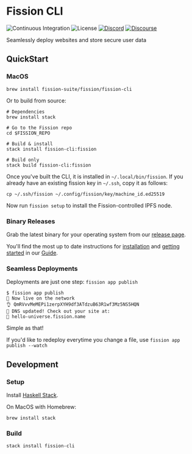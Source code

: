 # Fission CLI

![Continuous Integration](https://github.com/fission-suite/fission/workflows/Continuous%20Integration/badge.svg)
![License](https://img.shields.io/github/license/fission-suite/fission)
[![Discord](https://img.shields.io/discord/478735028319158273.svg)](https://fission.codes/discord)
[![Discourse](https://img.shields.io/discourse/https/talk.fission.codes/topics)](https://talk.fission.codes)

Seamlessly deploy websites and store secure user data

## QuickStart

### MacOS

```shell
brew install fission-suite/fission/fission-cli
```

Or to build from source:

```shell
# Dependencies
brew install stack

# Go to the Fission repo
cd $FISSION_REPO

# Build & install
stack install fission-cli:fission

# Build only
stack build fission-cli:fission 
```

Once you've built the CLI, it is installed in `~/.local/bin/fission`. If you already have an existing fission key in `~/.ssh`, copy it as follows:

```shell
cp ~/.ssh/fission ~/.config/fission/key/machine_id.ed25519
```

Now run `fission setup` to install the Fission-controlled IPFS node.

### Binary Releases

Grab the latest binary for your operating system from our [release page](https://github.com/fission-suite/fission/releases).

You'll find the most up to date instructions for [installation](https://guide.fission.codes/hosting/installation) and [getting started](https://guide.fission.codes/hosting/getting-started) in our [Guide](https://guide.fission.codes).

### Seamless Deployments
Deployments are just one step: `fission app publish`


```
$ fission app publish
🚀 Now live on the network
👌 QmRVvvMeMEPi1zerpXYH9df3ATdzuB63R1wf3Mz5NS5HQN
📝 DNS updated! Check out your site at:
🔗 hello-universe.fission.name
```

Simple as that!

If you'd like to redeploy everytime you change a file, use `fission app publish --watch`

## Development

### Setup

Install [Haskell Stack](https://docs.haskellstack.org/en/stable/README/#how-to-install).

On MacOS with Homebrew:

`brew install stack`

### Build

``` shell
stack install fission-cli
```
